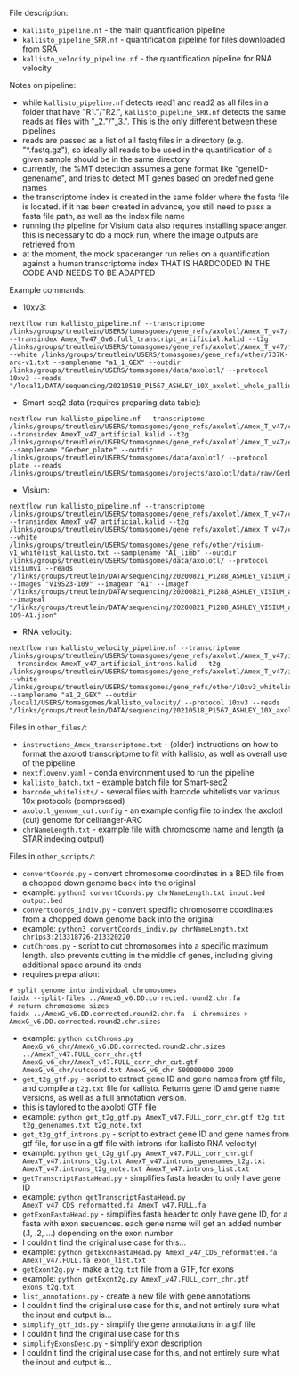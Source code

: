 File description:  

 - `kallisto_pipeline.nf` - the main quantification pipeline  
 - `kallisto_pipeline_SRR.nf` - quantification pipeline for files downloaded from SRA  
 - `kallisto_velocity_pipeline.nf` - the quantification pipeline for RNA velocity  
  
  
Notes on pipeline:  

 - while `kallisto_pipeline.nf` detects read1 and read2 as all files in a folder that have "R1."/"R2.", `kallisto_pipeline_SRR.nf` detects the same reads as files with "_2."/"_3.". This is the only different between these pipelines  
 - reads are passed as a list of all fastq files in a directory (e.g. "*.fastq.gz"), so ideally all reads to be used in the quantification of a given sample should be in the same directory  
 - currently, the %MT detection assumes a gene format like "geneID-genename", and tries to detect MT genes based on predefined gene names  
 - the transcriptome index is created in the same folder where the fasta file is located. if it has been created in advance, you still need to pass a fasta file path, as well as the index file name  
 - running the pipeline for Visium data also requires installing spaceranger. this is necessary to do a mock run, where the image outputs are retrieved from  
 - at the moment, the mock spaceranger run relies on a quantification against a human transcriptome index THAT IS HARDCODED IN THE CODE AND NEEDS TO BE ADAPTED   
   
  
Example commands:  

 - 10xv3:  
 ```
 nextflow run kallisto_pipeline.nf --transcriptome /links/groups/treutlein/USERS/tomasgomes/gene_refs/axolotl/Amex_T_v47/full_transcript/Amex_Tv47_Gv6.full_transcript_artificial.fa --transindex Amex_Tv47_Gv6.full_transcript_artificial.kalid --t2g /links/groups/treutlein/USERS/tomasgomes/gene_refs/axolotl/Amex_T_v47/full_transcript/AmexT_v47_artificial_genenames_t2g.txt --white /links/groups/treutlein/USERS/tomasgomes/gene_refs/other/737K-arc-v1.txt --samplename "a1_1_GEX" --outdir /links/groups/treutlein/USERS/tomasgomes/data/axolotl/ --protocol 10xv3 --reads "/local1/DATA/sequencing/20210518_P1567_ASHLEY_10X_axolotl_whole_pallium_multiome/raw/a1_1_GEX/*.fastq.gz"
 ```
 
 - Smart-seq2 data (requires preparing data table):  
 ```
 nextflow run kallisto_pipeline.nf --transcriptome /links/groups/treutlein/USERS/tomasgomes/gene_refs/axolotl/Amex_T_v47/cDNA_transcripts/AmexT_v47_artificial.fa --transindex AmexT_v47_artificial.kalid --t2g /links/groups/treutlein/USERS/tomasgomes/gene_refs/axolotl/Amex_T_v47/cDNA_transcripts/AmexT_v47_artificial_genenames_t2g.txt --samplename "Gerber_plate" --outdir /links/groups/treutlein/USERS/tomasgomes/data/axolotl/ --protocol plate --reads /links/groups/treutlein/USERS/tomasgomes/projects/axolotl/data/raw/Gerber_allcells/kallisto_batch.txt
 ```
 
 - Visium:  
 ```
 nextflow run kallisto_pipeline.nf --transcriptome /links/groups/treutlein/USERS/tomasgomes/gene_refs/axolotl/Amex_T_v47/cDNA_transcripts/AmexT_v47_artificial.fa --transindex AmexT_v47_artificial.kalid --t2g /links/groups/treutlein/USERS/tomasgomes/gene_refs/axolotl/Amex_T_v47/cDNA_transcripts/AmexT_v47_artificial_genenames_t2g.txt --white /links/groups/treutlein/USERS/tomasgomes/gene_refs/other/visium-v1_whitelist_kallisto.txt --samplename "A1_limb" --outdir /links/groups/treutlein/USERS/tomasgomes/data/axolotl/ --protocol visiumv1 --reads "/links/groups/treutlein/DATA/sequencing/20200821_P1288_ASHLEY_VISIUM_axolotl_visium_control_11dpa/raw/A1_Animal1_Control/*.fastq.gz" --images "V19S23-109" --imagear "A1" --imagef "/links/groups/treutlein/DATA/sequencing/20200821_P1288_ASHLEY_VISIUM_axolotl_visium_control_11dpa/image/A1_large_image1.jpg" --imageal "/links/groups/treutlein/DATA/sequencing/20200821_P1288_ASHLEY_VISIUM_axolotl_visium_control_11dpa/alignment_files/V19S23-109-A1.json"
 ```
 
 - RNA velocity:  
 ```
 nextflow run kallisto_velocity_pipeline.nf --transcriptome /links/groups/treutlein/USERS/tomasgomes/gene_refs/axolotl/Amex_T_v47/introns/AmexT_v47_artificial_introns.fa --transindex AmexT_v47_artificial_introns.kalid --t2g /links/groups/treutlein/USERS/tomasgomes/gene_refs/axolotl/Amex_T_v47/introns/AmexT_v47_artificial_introns_genenames_t2g.txt --white /links/groups/treutlein/USERS/tomasgomes/gene_refs/other/10xv3_whitelist.txt --samplename "a1_2_GEX" --outdir /local1/USERS/tomasgomes/kallisto_velocity/ --protocol 10xv3 --reads "/links/groups/treutlein/DATA/sequencing/20210518_P1567_ASHLEY_10X_axolotl_whole_pallium_multiome/raw/a1_2_GEX/*.fastq.gz"
 ```
  
  
Files in `other_files/`:  

 - `instructions_Amex_transcriptome.txt` - (older) instructions on how to format the axolotl transcriptome to fit with kallisto, as well as overall use of the pipeline  
 - `nextflowenv.yaml` - conda environment used to run the pipeline  
 - `kallisto_batch.txt` - example batch file for Smart-seq2  
 - `barcode_whitelists/` - several files with barcode whitelists vor various 10x protocols (compressed) 
 - `axolotl_genome_cut.config` - an example config file to index the axolotl (cut) genome for cellranger-ARC
 - `chrNameLength.txt` - example file with chromosome name and length (a STAR indexing output)
 

Files in `other_scripts/`:  

 - `convertCoords.py` - convert chromosome coordinates in a BED file from a chopped down genome back into the original
  - example: `python3 convertCoords.py chrNameLength.txt input.bed output.bed`
 - `convertCoords_indiv.py` - convert specific chromosome coordinates from a chopped down genome back into the original
  - example: `python3 convertCoords_indiv.py chrNameLength.txt chr1ps3:213318726-213320220`
 - `cutChroms.py` - script to cut chromosomes into a specific maximum length. also prevents cutting in the middle of genes, including giving additional space around its ends
  - requires preparation:
  ```
  # split genome into individual chromosomes
  faidx --split-files ../AmexG_v6.DD.corrected.round2.chr.fa
  # return chromosome sizes
  faidx ../AmexG_v6.DD.corrected.round2.chr.fa -i chromsizes > AmexG_v6.DD.corrected.round2.chr.sizes
  ```
  - example: `python cutChroms.py AmexG_v6_chr/AmexG_v6.DD.corrected.round2.chr.sizes ../AmexT_v47.FULL_corr_chr.gtf AmexG_v6_chr/AmexT_v47.FULL_corr_chr_cut.gtf AmexG_v6_chr/cutcoord.txt AmexG_v6_chr 500000000 2000`
 - `get_t2g_gtf.py` - script to extract gene ID and gene names from gtf file, and compile a `t2g.txt` file for kallisto. Returns gene ID and gene name versions, as well as a full annotation version.
  - this is taylored to the axolotl GTF file
  - example: `python get_t2g_gtf.py AmexT_v47.FULL_corr_chr.gtf t2g.txt t2g_genenames.txt t2g_note.txt`
 - `get_t2g_gtf_introns.py` - script to extract gene ID and gene names from gtf file, for use in a gtf file with introns (for kallisto RNA velocity)
  - example: `python get_t2g_gtf.py AmexT_v47.FULL_corr_chr.gtf AmexT_v47.introns_t2g.txt AmexT_v47.introns_genenames_t2g.txt AmexT_v47.introns_t2g_note.txt AmexT_v47.introns_list.txt`
 - `getTranscriptFastaHead.py` - simplifies fasta header to only have gene ID
  - example: `python getTranscriptFastaHead.py AmexT_v47_CDS_reformatted.fa AmexT_v47.FULL.fa`
 - `getExonFastaHead.py` - simplifies fasta header to only have gene ID, for a fasta with exon sequences. each gene name will get an added number (.1, .2, ...) depending on the exon number
  - I couldn't find the original use case for this...
  - example: `python getExonFastaHead.py AmexT_v47_CDS_reformatted.fa AmexT_v47.FULL.fa exon_list.txt`
 - `getExont2g.py` - make a `t2g.txt` file from a GTF, for exons
  - example: `python getExont2g.py AmexT_v47.FULL_corr_chr.gtf exons_t2g.txt`
 - `list_annotations.py` - create a new file with gene annotations
  - I couldn't find the original use case for this, and not entirely sure what the input and output is...
 - `simplify_gtf_ids.py` - simplify the gene annotations in a gtf file
  - I couldn't find the original use case for this
 - `simplifyExonsDesc.py` - simplify exon description
  - I couldn't find the original use case for this, and not entirely sure what the input and output is...
 
 
 
